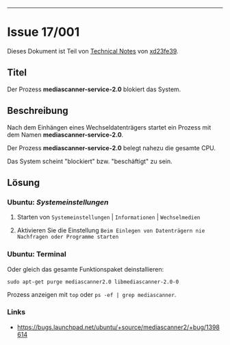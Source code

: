 [IMG001]: res/md.png
[LNK001]: ../../README.md
[LNK002]: xd23fe39@yahoo.de

* * *

# Issue 17/001

Dieses Dokument ist Teil von [Technical Notes][LNK001] von [xd23fe39][LNK002].

## Titel

Der Prozess **mediascanner-service-2.0** blokiert das System.

## Beschreibung

Nach dem Einhängen eines Wechseldatenträgers startet ein Prozess mit dem Namen
**mediascanner-service-2.0**.

Der Prozess **mediascanner-service-2.0** belegt nahezu die gesamte CPU.

Das System scheint "blockiert" bzw. "beschäftigt" zu sein.

## Lösung

### Ubuntu: *Systemeinstellungen*

1. Starten von `Systemeinstellungen` | `Informationen` | `Wechselmedien`

2. Aktivieren Sie die Einstellung `Beim Einlegen von Datenträgern nie Nachfragen oder Programme starten`

### Ubuntu: Terminal

Oder gleich das gesamte Funktionspaket deinstallieren:

```
sudo apt-get purge mediascanner2.0 libmediascanner-2.0-0
```

Prozess anzeigen mit `top` oder `ps -ef | grep mediascanner`.


### Links

- <https://bugs.launchpad.net/ubuntu/+source/mediascanner2/+bug/1398614>
